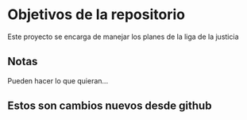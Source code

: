 # Objetivos de la repositorio

Este proyecto se encarga de manejar los planes de la liga de la justicia


## Notas
Pueden hacer lo que quieran...

## Estos son cambios nuevos desde github
